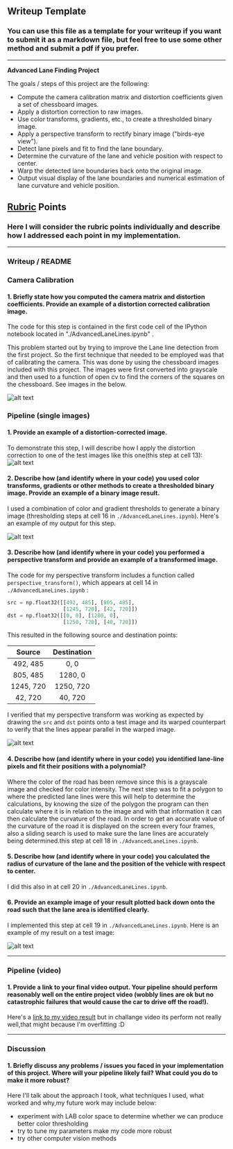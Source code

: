 ## Writeup Template

### You can use this file as a template for your writeup if you want to submit it as a markdown file, but feel free to use some other method and submit a pdf if you prefer.

---

**Advanced Lane Finding Project**

The goals / steps of this project are the following:

* Compute the camera calibration matrix and distortion coefficients given a set of chessboard images.
* Apply a distortion correction to raw images.
* Use color transforms, gradients, etc., to create a thresholded binary image.
* Apply a perspective transform to rectify binary image ("birds-eye view").
* Detect lane pixels and fit to find the lane boundary.
* Determine the curvature of the lane and vehicle position with respect to center.
* Warp the detected lane boundaries back onto the original image.
* Output visual display of the lane boundaries and numerical estimation of lane curvature and vehicle position.

[//]: # (Image References)

[image1]: ./writeup/compare.png "Undistorted"
[image2]: ./writeup/cali_real.png "Road Transformed"
[image3]: ./writeup/color.png "Binary Example"
[image4]: ./writeup/wrap.png "Warp Example"
[image5]: ./writeup/result.png "Fit Visual"
[image6]: ./examples/example_output.jpg "Output"
[video1]: ./result/project_result.mp4 "Video"

## [Rubric](https://review.udacity.com/#!/rubrics/571/view) Points

### Here I will consider the rubric points individually and describe how I addressed each point in my implementation.  

---

### Writeup / README


### Camera Calibration

#### 1. Briefly state how you computed the camera matrix and distortion coefficients. Provide an example of a distortion corrected calibration image.

The code for this step is contained in the first code cell of the IPython notebook located in "./AdvancedLaneLines.ipynb" .  

This problem started out by trying to improve the Lane line detection from the first project.  So the first technique that needed to be employed was that of calibrating the camera.  This was done by using the chessboard images included with this project.  The images were first converted into grayscale and then used to a function of open cv to find the corners of the squares on the chessboard.  See images in the below. 

![alt text][image1]

### Pipeline (single images)

#### 1. Provide an example of a distortion-corrected image.

To demonstrate this step, I will describe how I apply the distortion correction to one of the test images like this one(this step at cell 13):
![alt text][image2]

#### 2. Describe how (and identify where in your code) you used color transforms, gradients or other methods to create a thresholded binary image.  Provide an example of a binary image result.

I used a combination of color and gradient thresholds to generate a binary image (thresholding steps at cell 16 in `./AdvancedLaneLines.ipynb`).  Here's an example of my output for this step. 

![alt text][image3]

#### 3. Describe how (and identify where in your code) you performed a perspective transform and provide an example of a transformed image.

The code for my perspective transform includes a function called `perspective_transform()`, which appears at cell 14 in `./AdvancedLaneLines.ipynb` :

```python
src = np.float32([[492, 485], [805, 485],
                  [1245, 720], [42, 720]])
dst = np.float32([[0, 0], [1280, 0],
                  [1250, 720], [40, 720]])
```

This resulted in the following source and destination points:

| Source        | Destination   | 
|:-------------:|:-------------:| 
| 492, 485      | 0, 0          | 
| 805, 485      | 1280, 0       |
| 1245, 720     | 1250, 720     |
| 42, 720       | 40, 720       |

I verified that my perspective transform was working as expected by drawing the `src` and `dst` points onto a test image and its warped counterpart to verify that the lines appear parallel in the warped image.

![alt text][image4]

#### 4. Describe how (and identify where in your code) you identified lane-line pixels and fit their positions with a polynomial?

Where the color of the road has been remove since this is a grayscale image and checked for color intensity.  The next step was to fit a polygon to where the predicted lane lines were this will help to determine the calculations, by knowing the size of the polygon the program can then calculate where it is in relation to the image and with that information it can then calculate the curvature of the road.   In order to get an accurate value of the curvature of the road it is displayed on the screen every four frames, also a sliding search is used to make sure the lane lines are accurately being determined.this step at cell 18 in `./AdvancedLaneLines.ipynb`.


#### 5. Describe how (and identify where in your code) you calculated the radius of curvature of the lane and the position of the vehicle with respect to center.

I did this also in at cell 20 in `./AdvancedLaneLines.ipynb`.

#### 6. Provide an example image of your result plotted back down onto the road such that the lane area is identified clearly.

I implemented this step at cell 19 in `./AdvancedLaneLines.ipynb`.  Here is an example of my result on a test image:

![alt text][image5]

---

### Pipeline (video)

#### 1. Provide a link to your final video output.  Your pipeline should perform reasonably well on the entire project video (wobbly lines are ok but no catastrophic failures that would cause the car to drive off the road!).

Here's a [link to my video result](./result/project_result.mp4)
but in challange video its perform not really well,that might because I'm overfitting :D

---

### Discussion

#### 1. Briefly discuss any problems / issues you faced in your implementation of this project.  Where will your pipeline likely fail?  What could you do to make it more robust?

Here I'll talk about the approach I took, what techniques I used, what worked and why,my future work may include below:

* experiment with LAB color space to determine whether we can produce better color thresholding
* try to tune my parameters make my code more robust
* try other computer vision methods
